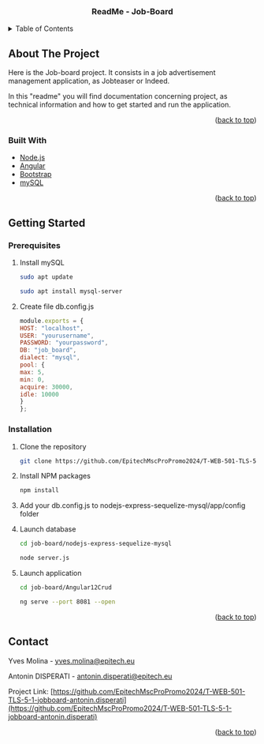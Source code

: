 <div id="top"></div>


<!-- PROJECT LOGO -->
<br />
<div align="center">
  <h3 align="center">ReadMe - Job-Board</h3>
</div>



<!-- TABLE OF CONTENTS -->
<details>
  <summary>Table of Contents</summary>
  <ol>
    <li>
      <a href="#about-the-project">About The Project</a>
      <ul>
        <li><a href="#built-with">Built With</a></li>
      </ul>
    </li>
    <li>
      <a href="#getting-started">Getting Started</a>
      <ul>
         <li><a href="#Prerequisites">Prerequisites</a></li>
        <li><a href="#installation">Installation</a></li>
      </ul>
    </li>
    <li><a href="#contact">Contact</a></li>
  </ol>
</details>



<!-- ABOUT THE PROJECT -->
## About The Project

Here is the Job-board project. It consists in a job advertisement management application, as Jobteaser or Indeed.

In this "readme" you will find documentation concerning project, as technical information and how to get started and run the application.


<p align="right">(<a href="#top">back to top</a>)</p>



### Built With

* [Node.js](https://nodejs.org/)
* [Angular](https://angular.io/)
* [Bootstrap](https://getbootstrap.com)
* [mySQL](https://www.mysql.com/)

<p align="right">(<a href="#top">back to top</a>)</p>



<!-- GETTING STARTED -->
## Getting Started

### Prerequisites
1. Install mySQL
   ```sh
   sudo apt update
   ```
   ```sh
   sudo apt install mysql-server
   ```
   
2. Create file db.config.js 
   ```js
   module.exports = {
   HOST: "localhost",
   USER: "yourusername",
   PASSWORD: "yourpassword",
   DB: "job_board",
   dialect: "mysql",
   pool: {
   max: 5,
   min: 0,
   acquire: 30000,
   idle: 10000
   }
   };
   ```

### Installation

1. Clone the repository
   ```sh
   git clone https://github.com/EpitechMscProPromo2024/T-WEB-501-TLS-5-1-jobboard-antonin.disperati.git
   ```
2. Install NPM packages
   ```sh
   npm install
   ```
3. Add your db.config.js to nodejs-express-sequelize-mysql/app/config folder

4. Launch database
   ```sh
   cd job-board/nodejs-express-sequelize-mysql
   ```
   ```sh
   node server.js
   ```
5. Launch application
   ```sh
   cd job-board/Angular12Crud
   ```
   ```sh
   ng serve --port 8081 --open
   ```

<p align="right">(<a href="#top">back to top</a>)</p>


<!-- CONTACT -->
## Contact

Yves Molina - yves.molina@epitech.eu

Antonin DISPERATI - antonin.disperati@epitech.eu

Project Link: [https://github.com/EpitechMscProPromo2024/T-WEB-501-TLS-5-1-jobboard-antonin.disperati](https://github.com/EpitechMscProPromo2024/T-WEB-501-TLS-5-1-jobboard-antonin.disperati)

<p align="right">(<a href="#top">back to top</a>)</p>
